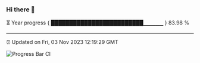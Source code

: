 ### Hi there 👋

⏳ Year progress { █████████████████████████▁▁▁▁▁ } 83.98 %

---

⏰ Updated on Fri, 03 Nov 2023 12:19:29 GMT

![Progress Bar CI](https://github.com/liununu/liununu/workflows/Progress%20Bar%20CI/badge.svg)
